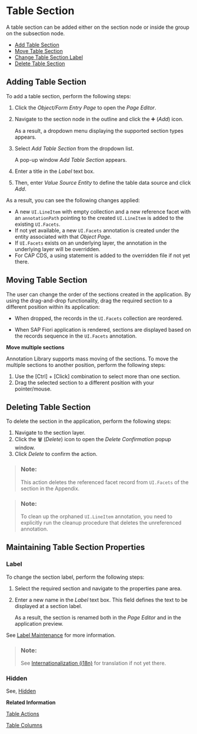 <!-- loiofc593789991c46348b31c1bc3b9d9182 -->

<link rel="stylesheet" type="text/css" href="../css/sap-icons.css"/>

# Table Section

A table section can be added either on the section node or inside the group on the subsection node.

-   [Add Table Section](table-section-fc59378.md#loiofc593789991c46348b31c1bc3b9d9182__section_g5r_hpb_zrb)
-   [Move Table Section](table-section-fc59378.md#loiofc593789991c46348b31c1bc3b9d9182__section_udp_pxx_xrb)
-   [Change Table Section Label](table-section-fc59378.md#loiofc593789991c46348b31c1bc3b9d9182__section_yn2_2qb_zrb)
-   [Delete Table Section](table-section-fc59378.md#loiofc593789991c46348b31c1bc3b9d9182__section_cwh_qxx_xrb)



<a name="loiofc593789991c46348b31c1bc3b9d9182__section_g5r_hpb_zrb"/>

## Adding Table Section

To add a table section, perform the following steps:

1.  Click the *Object/Form Entry Page* to open the *Page Editor*.
2.  Navigate to the section node in the outline and click the :heavy_plus_sign: \(*Add*\) icon.

    As a result, a dropdown menu displaying the supported section types appears.

3.  Select *Add Table Section* from the dropdown list.

    A pop-up window *Add Table Section* appears.

4.  Enter a title in the *Label* text box.
5.  Then, enter *Value Source Entity* to define the table data source and click *Add*.

As a result, you can see the following changes applied:

-   A new `UI.LineItem` with empty collection and a new reference facet with an `annotationPath` pointing to the created `UI.LineItem` is added to the existing `UI.Facets`.
-   If not yet available, a new `UI.Facets` annotation is created under the entity associated with that *Object Page*.
-   If `UI.Facets` exists on an underlying layer, the annotation in the underlying layer will be overridden.
-   For CAP CDS, a using statement is added to the overridden file if not yet there.



<a name="loiofc593789991c46348b31c1bc3b9d9182__section_udp_pxx_xrb"/>

## Moving Table Section

The user can change the order of the sections created in the application. By using the drag-and-drop functionality, drag the required section to a different position within its application:

-   When dropped, the records in the `UI.Facets` collection are reordered.

-   When SAP Fiori application is rendered, sections are displayed based on the records sequence in the `UI.Facets` annotation.


**Move multiple sections**

Annotation Library supports mass moving of the sections. To move the multiple sections to another position, perform the following steps:

1.  Use the [Ctrl\] + [Click\]  combination to select more than one section.
2.  Drag the selected section to a different position with your pointer/mouse.



<a name="loiofc593789991c46348b31c1bc3b9d9182__section_cwh_qxx_xrb"/>

## Deleting Table Section

To delete the section in the application, perform the following steps:

1.  Navigate to the section layer.
2.  Click the :wastebasket: \(*Delete*\) icon to open the *Delete Confirmation* popup window.
3.  Click *Delete* to confirm the action.

> ### Note:  
> This action deletes the referenced facet record from `UI.Facets` of the section in the Appendix.

> ### Note:  
> To clean up the orphaned `UI.LineItem` annotation, you need to explicitly run the cleanup procedure that deletes the unreferenced annotation.



<a name="loiofc593789991c46348b31c1bc3b9d9182__section_yn2_2qb_zrb"/>

## Maintaining Table Section Properties



### Label

To change the section label, perform the following steps:

1.  Select the required section and navigate to the properties pane area.
2.  Enter a new name in the *Label* text box. This field defines the text to be displayed at a section label.

    As a result, the section is renamed both in the *Page Editor* and in the application preview.


See [Label Maintenance](appendix-457f2e9.md#loiod44832d99bdf4f73ba14cdbb16dc9301) for more information.

> ### Note:  
> See [Internationalization \(i18n\)](internationalization-i18n-eb427f2.md) for translation if not yet there.



### Hidden

See, [Hidden](appendix-457f2e9.md#loiof7ad71792a0044d6b6172f078827bdc0)

**Related Information**  


[Table Actions](table-actions-da1931b.md)

[Table Columns](table-columns-a80d603.md)

